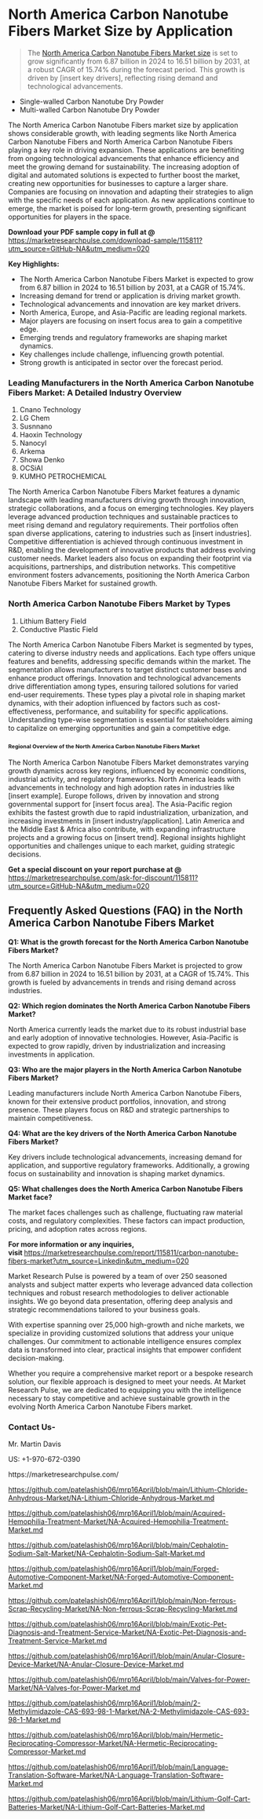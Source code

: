 <h1>North America Carbon Nanotube Fibers Market&nbsp;Size by Application</h1><blockquote><p>The <a href="https://marketresearchpulse.com/download-sample/115811?utm_source=GitHub-NA&amp;utm_medium=020">North America Carbon Nanotube Fibers Market size</a> is set to grow significantly from 6.87 billion in 2024 to 16.51 billion by 2031, at a robust CAGR of 15.74% during the forecast period. This growth is driven by [insert key drivers], reflecting rising demand and technological advancements.</p></blockquote><ul><li>Single-walled Carbon Nanotube Dry Powder<li> Multi-walled Carbon Nanotube Dry Powder</li></ul><p>The North America Carbon Nanotube Fibers market size by application shows considerable growth, with leading segments like North America Carbon Nanotube Fibers and North America Carbon Nanotube Fibers playing a key role in driving expansion. These applications are benefiting from ongoing technological advancements that enhance efficiency and meet the growing demand for sustainability. The increasing adoption of digital and automated solutions is expected to further boost the market, creating new opportunities for businesses to capture a larger share. Companies are focusing on innovation and adapting their strategies to align with the specific needs of each application. As new applications continue to emerge, the market is poised for long-term growth, presenting significant opportunities for players in the space.</p><p><strong>Download your PDF sample copy in full at @ </strong><a href="https://marketresearchpulse.com/download-sample/115811?utm_source=GitHub-NA&amp;utm_medium=020">https://marketresearchpulse.com/download-sample/115811?utm_source=GitHub-NA&amp;utm_medium=020</a></p><p><strong>Key Highlights: </strong></p><ul><li>The North America Carbon Nanotube Fibers Market is expected to grow from 6.87 billion in 2024 to 16.51 billion by 2031, at a CAGR of 15.74%.</li><li>Increasing demand for trend or application is driving market growth.</li><li>Technological advancements and innovation are key market drivers.</li><li>North America, Europe, and Asia-Pacific are leading regional markets.</li><li>Major players are focusing on insert focus area to gain a competitive edge.</li><li>Emerging trends and regulatory frameworks are shaping market dynamics.</li><li>Key challenges include challenge, influencing growth potential.</li><li>Strong growth is anticipated in sector over the forecast period.</li></ul><h3>Leading Manufacturers in the North America Carbon Nanotube Fibers Market: A Detailed Industry Overview</h3><ol><li>Cnano Technology</li><li>LG Chem</li><li>Susnnano</li><li>Haoxin Technology</li><li>Nanocyl</li><li>Arkema</li><li>Showa Denko</li><li>OCSiAI</li><li>KUMHO PETROCHEMICAL</li></ol><div class="flex max-w-full flex-col flex-grow"><div class="min-h-8 text-message flex w-full flex-col items-end gap-2 whitespace-normal break-words [.text-message+&amp;]:mt-5" dir="auto" data-message-author-role="assistant" data-message-id="fd8432e4-4910-450d-b182-61b7bfb0a01f" data-message-model-slug="gpt-4o"><div class="flex w-full flex-col gap-1 empty:hidden first:pt-[3px]"><div class="markdown prose w-full break-words dark:prose-invert light"><p>The North America Carbon Nanotube Fibers Market features a dynamic landscape with leading manufacturers driving growth through innovation, strategic collaborations, and a focus on emerging technologies. Key players leverage advanced production techniques and sustainable practices to meet rising demand and regulatory requirements. Their portfolios often span diverse applications, catering to industries such as [insert industries]. Competitive differentiation is achieved through continuous investment in R&amp;D, enabling the development of innovative products that address evolving customer needs. Market leaders also focus on expanding their footprint via acquisitions, partnerships, and distribution networks. This competitive environment fosters advancements, positioning the North America Carbon Nanotube Fibers Market for sustained growth.</p></div></div></div></div><h3>North America Carbon Nanotube Fibers Market by Types</h3><ol><li>Lithium Battery Field<li> Conductive Plastic Field</li></ol><div class="flex max-w-full flex-col flex-grow"><div class="min-h-8 text-message flex w-full flex-col items-end gap-2 whitespace-normal break-words [.text-message+&amp;]:mt-5" dir="auto" data-message-author-role="assistant" data-message-id="084470be-0bb7-4664-bddf-5156b4f41249" data-message-model-slug="gpt-4o-mini"><div class="flex w-full flex-col gap-1 empty:hidden first:pt-[3px]"><div class="markdown prose w-full break-words dark:prose-invert light"><p>The North America Carbon Nanotube Fibers Market is segmented by types, catering to diverse industry needs and applications. Each type offers unique features and benefits, addressing specific demands within the market. The segmentation allows manufacturers to target distinct customer bases and enhance product offerings. Innovation and technological advancements drive differentiation among types, ensuring tailored solutions for varied end-user requirements. These types play a pivotal role in shaping market dynamics, with their adoption influenced by factors such as cost-effectiveness, performance, and suitability for specific applications. Understanding type-wise segmentation is essential for stakeholders aiming to capitalize on emerging opportunities and gain a competitive edge.</p></div></div></div></div><h3><span style="font-size: 11px;">Regional Overview of the North America Carbon Nanotube Fibers Market</span></h3><div class="flex max-w-full flex-col flex-grow"><div class="min-h-8 text-message flex w-full flex-col items-end gap-2 whitespace-normal break-words [.text-message+&amp;]:mt-5" dir="auto" data-message-author-role="assistant" data-message-id="e9038762-ce64-4e30-91c9-9bd413514231" data-message-model-slug="gpt-4o-mini"><div class="flex w-full flex-col gap-1 empty:hidden first:pt-[3px]"><div class="markdown prose w-full break-words dark:prose-invert light"><p>The North America Carbon Nanotube Fibers Market demonstrates varying growth dynamics across key regions, influenced by economic conditions, industrial activity, and regulatory frameworks. North America leads with advancements in technology and high adoption rates in industries like [insert example]. Europe follows, driven by innovation and strong governmental support for [insert focus area]. The Asia-Pacific region exhibits the fastest growth due to rapid industrialization, urbanization, and increasing investments in [insert industry/application]. Latin America and the Middle East &amp; Africa also contribute, with expanding infrastructure projects and a growing focus on [insert trend]. Regional insights highlight opportunities and challenges unique to each market, guiding strategic decisions.</p></div></div></div></div><p><strong>Get a special discount on your report purchase at @ </strong><a href="https://marketresearchpulse.com/ask-for-discount/115811?utm_source=GitHub-NA&amp;utm_medium=020">https://marketresearchpulse.com/ask-for-discount/115811?utm_source=GitHub-NA&amp;utm_medium=020</a></p><h2>Frequently Asked Questions (FAQ) in the North America Carbon Nanotube Fibers Market</h2><p><strong>Q1: What is the growth forecast for the North America Carbon Nanotube Fibers Market?</strong></p><p>The North America Carbon Nanotube Fibers Market is projected to grow from 6.87 billion in 2024 to 16.51 billion by 2031, at a CAGR of 15.74%. This growth is fueled by advancements in trends and rising demand across industries.</p><p><strong>Q2: Which region dominates the North America Carbon Nanotube Fibers Market?</strong></p><p>North America currently leads the market due to its robust industrial base and early adoption of innovative technologies. However, Asia-Pacific is expected to grow rapidly, driven by industrialization and increasing investments in application.</p><p><strong>Q3: Who are the major players in the North America Carbon Nanotube Fibers Market?</strong></p><p>Leading manufacturers include North America Carbon Nanotube Fibers, known for their extensive product portfolios, innovation, and strong presence. These players focus on R&amp;D and strategic partnerships to maintain competitiveness.</p><p><strong>Q4: What are the key drivers of the North America Carbon Nanotube Fibers Market?</strong></p><p>Key drivers include technological advancements, increasing demand for application, and supportive regulatory frameworks. Additionally, a growing focus on sustainability and innovation is shaping market dynamics.</p><p><strong>Q5: What challenges does the North America Carbon Nanotube Fibers Market face?</strong></p><p>The market faces challenges such as challenge, fluctuating raw material costs, and regulatory complexities. These factors can impact production, pricing, and adoption rates across regions.</p><p><strong>For more information or any inquiries, visit&nbsp;</strong><a href="https://marketresearchpulse.com/report/115811/carbon-nanotube-fibers-market?utm_source=Linkedin&utm_medium=020">https://marketresearchpulse.com/report/115811/carbon-nanotube-fibers-market?utm_source=Linkedin&utm_medium=020</a></p><p>Market Research Pulse is powered by a team of over 250 seasoned analysts and subject matter experts who leverage advanced data collection techniques and robust research methodologies to deliver actionable insights. We go beyond data presentation, offering deep analysis and strategic recommendations tailored to your business goals.</p><p>With expertise spanning over 25,000 high-growth and niche markets, we specialize in providing customized solutions that address your unique challenges. Our commitment to actionable intelligence ensures complex data is transformed into clear, practical insights that empower confident decision-making.</p><p>Whether you require a comprehensive market report or a bespoke research solution, our flexible approach is designed to meet your needs. At Market Research Pulse, we are dedicated to equipping you with the intelligence necessary to stay competitive and achieve sustainable growth in the evolving North America Carbon Nanotube Fibers market.</p><h3><strong>Contact Us-</strong></h3><p>Mr. Martin Davis</p><p>US: +1-970-672-0390</p><p>https://marketresearchpulse.com/</p><p><a href="https://github.com/patelashish06/mrp16April/blob/main/Lithium-Chloride-Anhydrous-Market/NA-Lithium-Chloride-Anhydrous-Market.md">https://github.com/patelashish06/mrp16April/blob/main/Lithium-Chloride-Anhydrous-Market/NA-Lithium-Chloride-Anhydrous-Market.md</a></p><p><a href="https://github.com/patelashish06/mrp16April1/blob/main/Acquired-Hemophilia-Treatment-Market/NA-Acquired-Hemophilia-Treatment-Market.md">https://github.com/patelashish06/mrp16April1/blob/main/Acquired-Hemophilia-Treatment-Market/NA-Acquired-Hemophilia-Treatment-Market.md</a></p><p><a href="https://github.com/patelashish06/mrp16April/blob/main/Cephalotin-Sodium-Salt-Market/NA-Cephalotin-Sodium-Salt-Market.md">https://github.com/patelashish06/mrp16April/blob/main/Cephalotin-Sodium-Salt-Market/NA-Cephalotin-Sodium-Salt-Market.md</a></p><p><a href="https://github.com/patelashish06/mrp16April1/blob/main/Forged-Automotive-Component-Market/NA-Forged-Automotive-Component-Market.md">https://github.com/patelashish06/mrp16April1/blob/main/Forged-Automotive-Component-Market/NA-Forged-Automotive-Component-Market.md</a></p><p><a href="https://github.com/patelashish06/mrp16April1/blob/main/Non-ferrous-Scrap-Recycling-Market/NA-Non-ferrous-Scrap-Recycling-Market.md">https://github.com/patelashish06/mrp16April1/blob/main/Non-ferrous-Scrap-Recycling-Market/NA-Non-ferrous-Scrap-Recycling-Market.md</a></p><p><a href="https://github.com/patelashish06/mrp16April/blob/main/Exotic-Pet-Diagnosis-and-Treatment-Service-Market/NA-Exotic-Pet-Diagnosis-and-Treatment-Service-Market.md">https://github.com/patelashish06/mrp16April/blob/main/Exotic-Pet-Diagnosis-and-Treatment-Service-Market/NA-Exotic-Pet-Diagnosis-and-Treatment-Service-Market.md</a></p><p><a href="https://github.com/patelashish06/mrp16April1/blob/main/Anular-Closure-Device-Market/NA-Anular-Closure-Device-Market.md">https://github.com/patelashish06/mrp16April1/blob/main/Anular-Closure-Device-Market/NA-Anular-Closure-Device-Market.md</a></p><p><a href="https://github.com/patelashish06/mrp16April/blob/main/Valves-for-Power-Market/NA-Valves-for-Power-Market.md">https://github.com/patelashish06/mrp16April/blob/main/Valves-for-Power-Market/NA-Valves-for-Power-Market.md</a></p><p><a href="https://github.com/patelashish06/mrp16April1/blob/main/2-Methylimidazole-CAS-693-98-1-Market/NA-2-Methylimidazole-CAS-693-98-1-Market.md">https://github.com/patelashish06/mrp16April1/blob/main/2-Methylimidazole-CAS-693-98-1-Market/NA-2-Methylimidazole-CAS-693-98-1-Market.md</a></p><p><a href="https://github.com/patelashish06/mrp16April/blob/main/Hermetic-Reciprocating-Compressor-Market/NA-Hermetic-Reciprocating-Compressor-Market.md">https://github.com/patelashish06/mrp16April/blob/main/Hermetic-Reciprocating-Compressor-Market/NA-Hermetic-Reciprocating-Compressor-Market.md</a></p><p><a href="https://github.com/patelashish06/mrp16April1/blob/main/Language-Translation-Software-Market/NA-Language-Translation-Software-Market.md">https://github.com/patelashish06/mrp16April1/blob/main/Language-Translation-Software-Market/NA-Language-Translation-Software-Market.md</a></p><p><a href="https://github.com/patelashish06/mrp16April/blob/main/Lithium-Golf-Cart-Batteries-Market/NA-Lithium-Golf-Cart-Batteries-Market.md">https://github.com/patelashish06/mrp16April/blob/main/Lithium-Golf-Cart-Batteries-Market/NA-Lithium-Golf-Cart-Batteries-Market.md</a></p>